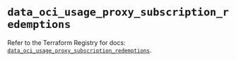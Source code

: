 # `data_oci_usage_proxy_subscription_redemptions`

Refer to the Terraform Registry for docs: [`data_oci_usage_proxy_subscription_redemptions`](https://registry.terraform.io/providers/oracle/oci/7.19.0/docs/data-sources/usage_proxy_subscription_redemptions).
